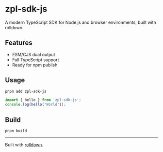 # zpl-sdk-js

A modern TypeScript SDK for Node.js and browser environments, built with rolldown.

## Features
- ESM/CJS dual output
- Full TypeScript support
- Ready for npm publish

## Usage
```sh
pnpm add zpl-sdk-js
```

```ts
import { hello } from 'zpl-sdk-js';
console.log(hello('World'));
```

## Build
```sh
pnpm build
```

---

Built with [rolldown](https://github.com/rolldown/rolldown).
